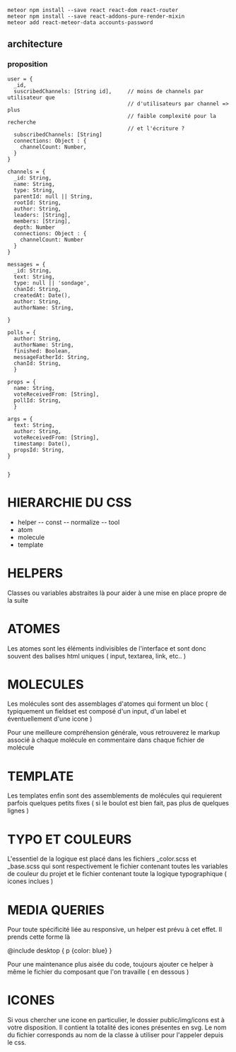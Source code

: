 ```
meteor npm install --save react react-dom react-router
meteor npm install --save react-addons-pure-render-mixin
meteor add react-meteor-data accounts-password
```

## architecture
### proposition

```
user = {
  _id,
  suscribedChannels: [String id],     // moins de channels par utilisateur que
                                      // d'utilisateurs par channel => plus
                                      // faible complexité pour la recherche
                                      // et l'écriture ?
  subscribedChannels: [String]
  connections: Object : {
    channelCount: Number,
  }  
}

channels = {
  _id: String,
  name: String,
  type: String,
  parentId: null || String,
  rootId: String,
  author: String,
  leaders: [String],
  members: [String],
  depth: Number
  connections: Object : {
    channelCount: Number
  }
}

messages = {
  _id: String,
  text: String,
  type: null || 'sondage',
  chanId: String,
  createdAt: Date(),
  author: String,
  authorName: String,

}

polls = {
  author: String,
  authorName: String,
  finished: Boolean,
  messageFatherId: String,
  chanId: String,
  }

props = {
  name: String,
  voteReceivedFrom: [String],
  pollId: String,
  }

args = {
  text: String,
  author: String,
  voteReceivedFrom: [String],
  timestamp: Date(),
  propsId: String,
}


}
```


HIERARCHIE DU CSS
=================

- helper
-- const
-- normalize
-- tool
- atom
- molecule
- template


HELPERS
=======

Classes ou variables abstraites là pour aider à une mise en place propre de la suite


ATOMES
======

Les atomes sont les éléments indivisibles de l'interface et sont donc souvent des balises html uniques ( input, textarea, link, etc.. )


MOLECULES
=========

Les molécules sont des assemblages d'atomes qui forment un bloc ( typiquement un fieldset est composé d'un input, d'un label et éventuellement d'une icone )

Pour une meilleure compréhension générale, vous retrouverez le markup associé à chaque molécule en commentaire dans chaque fichier de molécule


TEMPLATE
========

Les templates enfin sont des assemblements de molécules qui requierent parfois quelques petits fixes ( si le boulot est bien fait, pas plus de quelques lignes )


TYPO ET COULEURS
================

L'essentiel de la logique est placé dans les fichiers _color.scss et _base.scss qui sont respectivement le fichier contenant toutes les variables de couleur du projet et le fichier contenant toute la logique typographique ( icones inclues )


MEDIA QUERIES
=============

Pour toute spécificité liée au responsive, un helper est prévu à cet effet. Il prends cette forme là

@include desktop {
  p {color: blue}
}

Pour une maintenance plus aisée du code, toujours ajouter ce helper à même le fichier du composant que l'on travaille ( en dessous )


ICONES
======

Si vous chercher une icone en particulier, le dossier public/img/icons est à votre disposition. Il contient la totalité des icones présentes en svg. Le nom du fichier corresponds au nom de la classe à utiliser pour l'appeler depuis le css.
